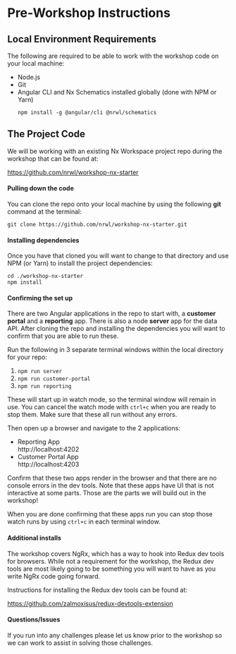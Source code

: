 # Pre-Workshop Instructions

## Local Environment Requirements
The following are required to be able to work with the workshop code on your local machine:
- Node.js
- Git
- Angular CLI and Nx Schematics installed globally (done with NPM or Yarn)
  ```console
  npm install -g @angular/cli @nrwl/schematics
  ```

## The Project Code
We will be working with an existing Nx Workspace project repo during the workshop that can be found at:

https://github.com/nrwl/workshop-nx-starter

#### Pulling down the code
You can clone the repo onto your local machine by using the following **git** command at the terminal:
```console
git clone https://github.com/nrwl/workshop-nx-starter.git
```

#### Installing dependencies
Once you have that cloned you will want to change to that directory and use NPM (or Yarn) to install the project dependencies:
```console
cd ./workshop-nx-starter
npm install
```

#### Confirming the set up
There are two Angular applications in the repo to start with, a **customer portal** and a **reporting** app. There is also a node **server** app for the data API. After cloning the repo and installing the dependencies you will want to confirm that you are able to run these.

Run the following in 3 separate terminal windows within the local directory for your repo:
1. `npm run server`
1. `npm run customer-portal`
1. `npm run reporting`

These will start up in watch mode, so the terminal window will remain in use. You can cancel the watch mode with `ctrl+c` when you are ready to stop them. Make sure that these all run without any errors.

Then open up a browser and navigate to the 2 applications:
- Reporting App  
  http://localhost:4202
- Customer Portal App  
  http://localhost:4203

Confirm that these two apps render in the browser and that there are no console errors in the dev tools. Note that these apps have UI that is not interactive at some parts. Those are the parts we will build out in the workshop!

When you are done confirming that these apps run you can stop those watch runs by using `ctrl+c` in each terminal window.

#### Additional installs
The workshop covers NgRx, which has a way to hook into Redux dev tools for browsers. While not a requirement for the workshop, the Redux dev tools are most likely going to be something you will want to have as you write NgRx code going forward.

Instructions for installing the Redux dev tools can be found at:

https://github.com/zalmoxisus/redux-devtools-extension

#### Questions/Issues
If you run into any challenges please let us know prior to the workshop so we can work to assist in solving those challenges.
